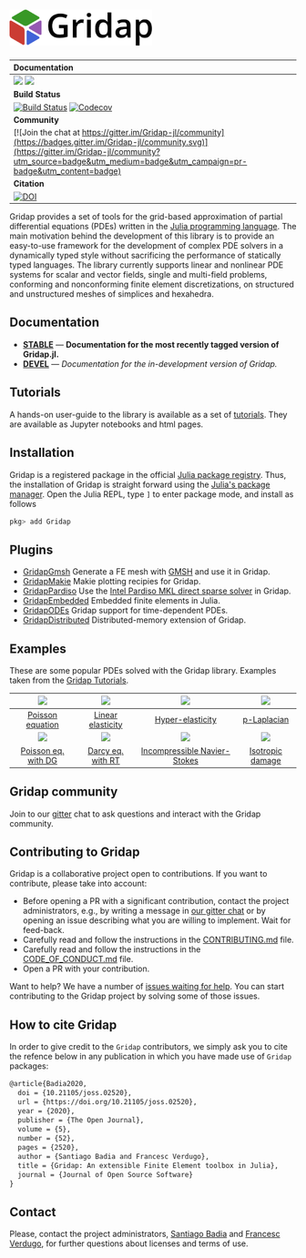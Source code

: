 # <img src="https://github.com/gridap/Gridap.jl/blob/master/images/color-text.png" width="250" title="Gridap logo">


| **Documentation** |
|:------------ |
| [![](https://img.shields.io/badge/docs-stable-blue.svg)](https://gridap.github.io/Gridap.jl/stable) [![](https://img.shields.io/badge/docs-dev-blue.svg)](https://gridap.github.io/Gridap.jl/dev) |
|**Build Status** |
| [![Build Status](https://github.com/gridap/Gridap.jl/workflows/CI/badge.svg?branch=master)](https://github.com/gridap/Gridap.jl/actions?query=workflow%3ACI) [![Codecov](https://codecov.io/gh/gridap/Gridap.jl/branch/master/graph/badge.svg)](https://codecov.io/gh/gridap/Gridap.jl) |
| **Community** |
| [![Join the chat at https://gitter.im/Gridap-jl/community](https://badges.gitter.im/Gridap-jl/community.svg)](https://gitter.im/Gridap-jl/community?utm_source=badge&utm_medium=badge&utm_campaign=pr-badge&utm_content=badge) |
| **Citation** |
| [![DOI](https://joss.theoj.org/papers/10.21105/joss.02520/status.svg)](https://doi.org/10.21105/joss.02520) |



Gridap provides a set of tools for the grid-based approximation of partial differential equations (PDEs) written in the
[Julia programming language](https://julialang.org/). The main motivation behind the development of this library is to provide an easy-to-use framework for the development of complex PDE solvers in a dynamically typed style without sacrificing the performance of statically typed languages. The library currently supports linear and nonlinear PDE systems for scalar and vector fields, single and multi-field problems, conforming and nonconforming finite element discretizations, on structured and unstructured meshes of simplices and hexahedra.

## Documentation

- [**STABLE**](https://gridap.github.io/Gridap.jl/stable) &mdash; **Documentation for the most recently tagged version of Gridap.jl.**
- [**DEVEL**](https://gridap.github.io/Gridap.jl/dev) &mdash; *Documentation for the in-development version of Gridap.*

## Tutorials

A hands-on user-guide to the library is available as a set of [tutorials](https://github.com/gridap/Tutorials). They are available as Jupyter notebooks and html pages.

## Installation

Gridap is a registered package in the official [Julia package registry](https://github.com/JuliaRegistries/General).  Thus, the installation of Gridap is straight forward using the [Julia's package manager](https://julialang.github.io/Pkg.jl/v1/). Open the Julia REPL, type `]` to enter package mode, and install as follows
```julia
pkg> add Gridap
```

## Plugins

- [GridapGmsh](https://github.com/gridap/GridapGmsh.jl) Generate a FE mesh with [GMSH](www.gmsh.info) and use it in Gridap.
- [GridapMakie](https://github.com/gridap/GridapMakie.jl) Makie plotting recipies for Gridap.
- [GridapPardiso](https://github.com/gridap/GridapPardiso.jl) Use the [Intel Pardiso MKL direct sparse solver](https://software.intel.com/en-us/mkl-developer-reference-fortran-intel-mkl-pardiso-parallel-direct-sparse-solver-interface) in Gridap.
- [GridapEmbedded](https://github.com/gridap/GridapEmbedded.jl) Embedded finite elements in Julia.
- [GridapODEs](https://github.com/gridap/GridapODEs.jl) Gridap support for time-dependent PDEs.
- [GridapDistributed](https://github.com/gridap/GridapDistributed.jl) Distributed-memory extension of Gridap.

## Examples

These are some popular PDEs solved with the Gridap library. Examples taken from the [Gridap Tutorials](https://github.com/gridap/Tutorials).

| ![](https://gridap.github.io/Tutorials/dev/assets/poisson/fig_uh.png)   |  ![](https://gridap.github.io/Tutorials/dev/assets/elasticity/disp_ux_40.png) | ![](https://gridap.github.io/Tutorials/dev/assets/hyperelasticity/neo_hook_3d.png)  | ![](https://gridap.github.io/Tutorials/dev/assets/p_laplacian/sol-plap.png)  |
|:-------------:|:-------------:|:-----:|:----:|
| [Poisson equation](https://gridap.github.io/Tutorials/dev/pages/t001_poisson/) |  [Linear elasticity](https://gridap.github.io/Tutorials/dev/pages/t003_elasticity/) |  [Hyper-elasticity](https://gridap.github.io/Tutorials/dev/pages/t005_hyperelasticity/)  | [p-Laplacian](https://gridap.github.io/Tutorials/dev/pages/t004_p_laplacian/)   |
| ![](https://gridap.github.io/Tutorials/dev/assets/dg_discretization/jump_u.png) | ![](https://gridap.github.io/Tutorials/dev/assets/darcy/darcy_results.png) |![](https://gridap.github.io/Tutorials/dev/assets/inc_navier_stokes/ins_solution.png) | ![](https://gridap.github.io/Tutorials/dev/assets/isotropic_damage/damage_end.png) |
| [Poisson eq. with DG](https://gridap.github.io/Tutorials/dev/pages/t006_dg_discretization/)  |  [Darcy eq. with RT](https://gridap.github.io/Tutorials/dev/pages/t007_darcy/)  |  [Incompressible Navier-Stokes](https://gridap.github.io/Tutorials/dev/pages/t008_inc_navier_stokes/)  | [Isotropic damage](https://gridap.github.io/Tutorials/dev/pages/t010_isotropic_damage/)  |

 ## Gridap community

Join to our [gitter](https://gitter.im/Gridap-jl/community) chat to ask questions and interact with the Gridap community.

## Contributing to Gridap

Gridap is a collaborative project open to contributions. If you want to contribute, please take into account:

  - Before opening a PR with a significant contribution, contact the project administrators, e.g., by writing a message in [our gitter chat](https://gitter.im/Gridap-jl/community) or by opening an issue describing what you are willing to implement. Wait for feed-back.
  - Carefully read and follow the instructions in the [CONTRIBUTING.md](https://github.com/gridap/Gridap.jl/blob/master/CONTRIBUTING.md) file.
  - Carefully read and follow the instructions in the [CODE_OF_CONDUCT.md](https://github.com/gridap/Gridap.jl/blob/master/CODE_OF_CONDUCT.md) file.
  - Open a PR with your contribution.

Want to help? We have a number of [issues waiting for help](https://github.com/gridap/Gridap.jl/labels/help%20wanted). You can start contributing to the Gridap project by solving some of those issues.


## How to cite Gridap

In order to give credit to the `Gridap` contributors, we simply ask you to cite the refence below in any publication in which you have made use of `Gridap` packages:

```
@article{Badia2020,
  doi = {10.21105/joss.02520},
  url = {https://doi.org/10.21105/joss.02520},
  year = {2020},
  publisher = {The Open Journal},
  volume = {5},
  number = {52},
  pages = {2520},
  author = {Santiago Badia and Francesc Verdugo},
  title = {Gridap: An extensible Finite Element toolbox in Julia},
  journal = {Journal of Open Source Software}
}
```

## Contact


Please, contact the project administrators, [Santiago Badia](mailto:santiago.badia@monash.edu) and [Francesc Verdugo](mailto:fverdugo@cimne.upc.edu), for further questions about licenses and terms of use.


